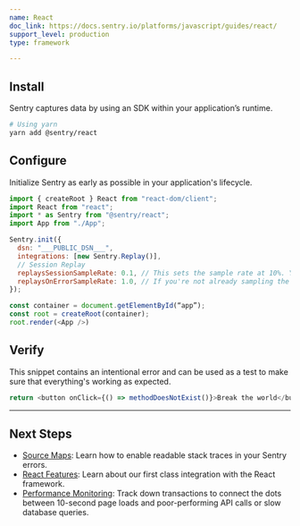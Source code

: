 ```yaml
---
name: React
doc_link: https://docs.sentry.io/platforms/javascript/guides/react/
support_level: production
type: framework

---
```


## Install
Sentry captures data by using an SDK within your application’s runtime.

```bash
# Using yarn
yarn add @sentry/react
```

## Configure
Initialize Sentry as early as possible in your application's lifecycle.

```javascript
import { createRoot } React from "react-dom/client";
import React from "react";  
import * as Sentry from "@sentry/react";
import App from "./App";

Sentry.init({
  dsn: "___PUBLIC_DSN___",
  integrations: [new Sentry.Replay()],
  // Session Replay
  replaysSessionSampleRate: 0.1, // This sets the sample rate at 10%. You may want to change it to 100% while in development and then sample at a lower rate in production.
  replaysOnErrorSampleRate: 1.0, // If you're not already sampling the entire session, change the sample rate to 100% when sampling sessions where errors occur.
});

const container = document.getElementById(“app”);
const root = createRoot(container);
root.render(<App />)
```

## Verify
This snippet contains an intentional error and can be used as a test to make sure that everything's working as expected.

```javascript
return <button onClick={() => methodDoesNotExist()}>Break the world</button>;
```

---
## Next Steps
- [Source Maps](https://docs.sentry.io/platforms/javascript/guides/react/sourcemaps/): Learn how to enable readable stack traces in your Sentry errors.
- [React Features](https://docs.sentry.io/platforms/javascript/guides/react/features/): Learn about our first class integration with the React framework.
- [Performance Monitoring](https://docs.sentry.io/platforms/javascript/guides/react/performance/): Track down transactions to connect the dots between 10-second page loads and poor-performing API calls or slow database queries.
